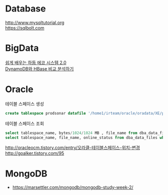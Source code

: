 # Database

<http://www.mysqltutorial.org>  
<https://sqlbolt.com>  

# BigData

[쉽게 배우는 하둡 에코 시스템 2.0](http://blrunner.com/99)  
[DynamoDB와 HBase 비교 분석하기](http://blog.recopick.com/33)  

# Oracle
테이블 스페이스 생성
```sql
create tablespace prodsonar datafile '/home1/irteam/oracle/oradata/XE/prodsonar.dbf' size 1024m;
```

테이블 스페이스 조회
```sql
select tablespace_name, bytes/1024/1024 MB , file_name from dba_data_files;
select tablespace_name, file_name, online_status from dba_data_files where tablespace_name='USERS';
```
<http://oracleocm.tistory.com/entry/오라클-테이블스페이스-위치-변경>  
<http://goalker.tistory.com/95>  

# MongoDB

* <https://marsettler.com/mongodb/mongodb-study-week-2/>
